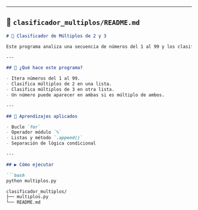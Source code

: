 
---

## 📁 `clasificador_multiplos/README.md`

```markdown
# 🔢 Clasificador de Múltiplos de 2 y 3

Este programa analiza una secuencia de números del 1 al 99 y los clasifica según si son múltiplos de 2, de 3, o de ambos.

---

## 🧮 ¿Qué hace este programa?

- Itera números del 1 al 99.
- Clasifica múltiplos de 2 en una lista.
- Clasifica múltiplos de 3 en otra lista.
- Un número puede aparecer en ambas si es múltiplo de ambos.

---

## 🧠 Aprendizajes aplicados

- Bucle `for`
- Operador módulo `%`
- Listas y método `.append()`
- Separación de lógica condicional

---

## ▶️ Cómo ejecutar

```bash
python multiplos.py

clasificador_multiplos/
├── multiplos.py
└── README.md
